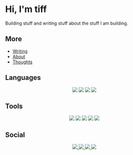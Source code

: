 # Hi, I'm tiff

Building stuff and writing stuff about the stuff I am building.

## More

- [Writing](https://tiff.engineer)
- [About](https://about.tiff.engineer)
- [Thoughts](https://micro.tiff.engineer)

## Languages

<p align="center">
  <img src="https://img.shields.io/badge/Go-00ADD8?style=for-the-badge&logo=go&logoColor=white"/>
  <img src="https://img.shields.io/badge/Rust-black?style=for-the-badge&logo=rust&logoColor=#E57324"/>
  <img src="https://img.shields.io/badge/Python-FFD43B?style=for-the-badge&logo=python&logoColor=blue"/>
  <img src="https://img.shields.io/badge/Ruby-CC342D?style=for-the-badge&logo=ruby&logoColor=white" />
</p>

## Tools

<p align="center">
  <img src="https://img.shields.io/badge/NixOS-5277C3?style=for-the-badge&logo=nixos&logoColor=white"/>
  <img src="https://img.shields.io/badge/Fedora-51A2DA?style=for-the-badge&logo=fedora&logoColor=white"/>
  <img src="https://img.shields.io/badge/mac%20os-000000?style=for-the-badge&logo=apple&logoColor=white" />  
  <img src="https://img.shields.io/badge/NeoVim-%2357A143.svg?&style=for-the-badge&logo=neovim&logoColor=white" />
  <a href="https://ghostty.org">
      <img src="https://img.shields.io/badge/ghostty-3651F3?style=for-the-badge&logo=ghostery&logoColor=white"/>
  </a>
</p>

## Social

<p align="center">
   <a href="https://codeberg.org/tiff">
    <img src="https://img.shields.io/badge/Codeberg-2185D0?style=for-the-badge&logo=Codeberg&logoColor=white" />
  </a>
  <a href="https://bsky.app/profile/tiff.engineer">
    <img src="https://img.shields.io/badge/Bluesky-0285FF?logo=bluesky&logoColor=fff&style=for-the-badge" />
  </a>
   <a href="https://hachyderm.io/@tiff">
    <img src="https://img.shields.io/badge/Mastodon-6364FF?style=for-the-badge&logo=Mastodon&logoColor=white" />
  </a>
    <a href="https://wakatime.com/@tiff">
     <img src="https://img.shields.io/badge/WakaTime-000000?style=for-the-badge&logo=WakaTime&logoColor=white" />
  </a>
</p>
